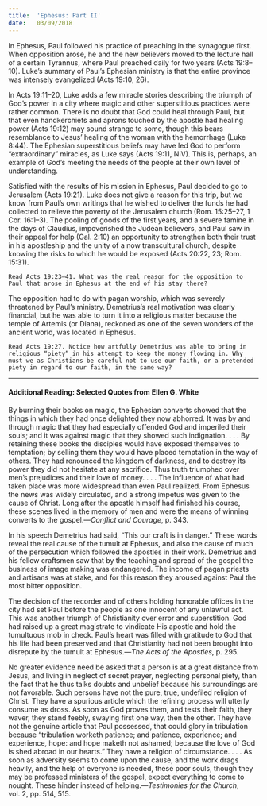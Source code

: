 ```yaml
---
title:  'Ephesus: Part II'
date:   03/09/2018
---
```


In Ephesus, Paul followed his practice of preaching in the synagogue first. When opposition arose, he and the new believers moved to the lecture hall of a certain Tyrannus, where Paul preached daily for two years (Acts 19:8–10). Luke’s summary of Paul’s Ephesian ministry is that the entire province was intensely evangelized (Acts 19:10, 26). 

In Acts 19:11–20, Luke adds a few miracle stories describing the triumph of God’s power in a city where magic and other superstitious practices were rather common. There is no doubt that God could heal through Paul, but that even handkerchiefs and aprons touched by the apostle had healing power (Acts 19:12) may sound strange to some, though this bears resemblance to Jesus’ healing of the woman with the hemorrhage (Luke 8:44). The Ephesian superstitious beliefs may have led God to perform “extraordinary” miracles, as Luke says (Acts 19:11, NIV). This is, perhaps, an example of God’s meeting the needs of the people at their own level of understanding.

Satisfied with the results of his mission in Ephesus, Paul decided to go to Jerusalem (Acts 19:21). Luke does not give a reason for this trip, but we know from Paul’s own writings that he wished to deliver the funds he had collected to relieve the poverty of the Jerusalem church (Rom. 15:25–27, 1 Cor. 16:1–3). The pooling of goods of the first years, and a severe famine in the days of Claudius, impoverished the Judean believers, and Paul saw in their appeal for help (Gal. 2:10) an opportunity to strengthen both their trust in his apostleship and the unity of a now transcultural church, despite knowing the risks to which he would be exposed (Acts 20:22, 23; Rom. 15:31).

`Read Acts 19:23–41. What was the real reason for the opposition to Paul that arose in Ephesus at the end of his stay there?`

The opposition had to do with pagan worship, which was severely threatened by Paul’s ministry. Demetrius’s real motivation was clearly financial, but he was able to turn it into a religious matter because the temple of Artemis (or Diana), reckoned as one of the seven wonders of the ancient world, was located in Ephesus. 

`Read Acts 19:27. Notice how artfully Demetrius was able to bring in religious “piety” in his attempt to keep the money flowing in. Why must we as Christians be careful not to use our faith, or a pretended piety in regard to our faith, in the same way?`

---

#### Additional Reading: Selected Quotes from Ellen G. White

By burning their books on magic, the Ephesian converts showed that the things in which they had once delighted they now abhorred. It was by and through magic that they had especially offended God and imperiled their souls; and it was against magic that they showed such indignation. . . . By retaining these books the disciples would have exposed themselves to temptation; by selling them they would have placed temptation in the way of others. They had renounced the kingdom of darkness, and to destroy its power they did not hesitate at any sacrifice. Thus truth triumphed over men’s prejudices and their love of money. . . . The influence of what had taken place was more widespread than even Paul realized. From Ephesus the news was widely circulated, and a strong impetus was given to the cause of Christ. Long after the apostle himself had finished his course, these scenes lived in the memory of men and were the means of winning converts to the gospel.—_Conflict and Courage_, p. 343. 

In his speech Demetrius had said, “This our craft is in danger.” These words reveal the real cause of the tumult at Ephesus, and also the cause of much of the persecution which followed the apostles in their work. Demetrius and his fellow craftsmen saw that by the teaching and spread of the gospel the business of image making was endangered. The income of pagan priests and artisans was at stake, and for this reason they aroused against Paul the most bitter opposition. 

The decision of the recorder and of others holding honorable offices in the city had set Paul before the people as one innocent of any unlawful act. This was another triumph of Christianity over error and superstition. God had raised up a great magistrate to vindicate His apostle and hold the tumultuous mob in check. Paul’s heart was filled with gratitude to God that his life had been preserved and that Christianity had not been brought into disrepute by the tumult at Ephesus.—_The Acts of the Apostles_, p. 295. 

No greater evidence need be asked that a person is at a great distance from Jesus, and living in neglect of secret prayer, neglecting personal piety, than the fact that he thus talks doubts and unbelief because his surroundings are not favorable. Such persons have not the pure, true, undefiled religion of Christ. They have a spurious article which the refining process will utterly consume as dross. As soon as God proves them, and tests their faith, they waver, they stand feebly, swaying first one way, then the other. They have not the genuine article that Paul possessed, that could glory in tribulation because “tribulation worketh patience; and patience, experience; and experience, hope: and hope maketh not ashamed; because the love of God is shed abroad in our hearts.” They have a religion of circumstance. . . . As soon as adversity seems to come upon the cause, and the work drags heavily, and the help of everyone is needed, these poor souls, though they may be professed ministers of the gospel, expect everything to come to nought. These hinder instead of helping.—_Testimonies for the Church_, vol. 2, pp. 514, 515. 